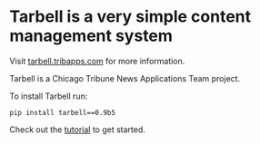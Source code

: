 # Tarbell is a very simple content management system

Visit [tarbell.tribapps.com](http://tarbell.tribapps.com) for more information.

Tarbell is a Chicago Tribune News Applications Team project.

To install Tarbell run:

    pip install tarbell==0.9b5 

Check out the [tutorial](http://tarbell.readthedocs.org/en/0.9-beta5/tutorial.html) to get started.
